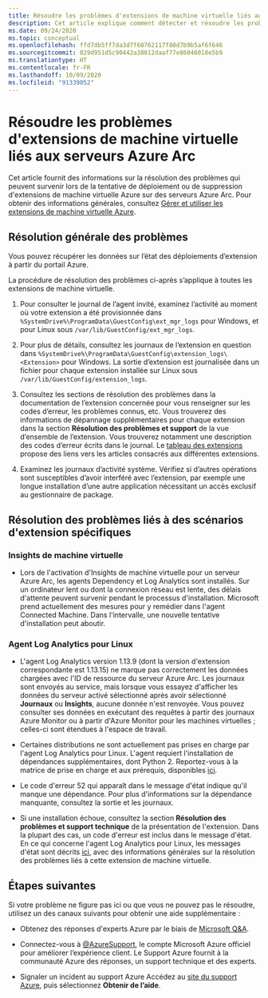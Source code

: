 ```yaml
---
title: Résoudre les problèmes d'extensions de machine virtuelle liés aux serveurs Azure Arc
description: Cet article explique comment détecter et résoudre les problèmes d'extensions de machine virtuelle Azure qui surviennent avec les serveurs Azure Arc.
ms.date: 09/24/2020
ms.topic: conceptual
ms.openlocfilehash: ffd7db5ff7da3d7f60762117f80d7b9b5af6f646
ms.sourcegitcommit: 829d951d5c90442a38012daaf77e86046018e5b9
ms.translationtype: HT
ms.contentlocale: fr-FR
ms.lasthandoff: 10/09/2020
ms.locfileid: "91339052"
---
```

# <a name="troubleshoot-arc-enabled-servers-vm-extension-issues"></a>Résoudre les problèmes d'extensions de machine virtuelle liés aux serveurs Azure Arc

Cet article fournit des informations sur la résolution des problèmes qui peuvent survenir lors de la tentative de déploiement ou de suppression d'extensions de machine virtuelle Azure sur des serveurs Azure Arc. Pour obtenir des informations générales, consultez [Gérer et utiliser les extensions de machine virtuelle Azure](./manage-vm-extensions.md).

## <a name="general-troubleshooting"></a>Résolution générale des problèmes

Vous pouvez récupérer les données sur l’état des déploiements d’extension à partir du portail Azure.

La procédure de résolution des problèmes ci-après s’applique à toutes les extensions de machine virtuelle.

1. Pour consulter le journal de l’agent invité, examinez l’activité au moment où votre extension a été provisionnée dans `%SystemDrive%\ProgramData\GuestConfig\ext_mgr_logs` pour Windows, et pour Linux sous `/var/lib/GuestConfig/ext_mgr_logs`.

2. Pour plus de détails, consultez les journaux de l’extension en question dans `%SystemDrive%\ProgramData\GuestConfig\extension_logs\<Extension>` pour Windows. La sortie d’extension est journalisée dans un fichier pour chaque extension installée sur Linux sous `/var/lib/GuestConfig/extension_logs`.

3. Consultez les sections de résolution des problèmes dans la documentation de l’extension concernée pour vous renseigner sur les codes d’erreur, les problèmes connus, etc. Vous trouverez des informations de dépannage supplémentaires pour chaque extension dans la section **Résolution des problèmes et support** de la vue d’ensemble de l’extension. Vous trouverez notamment une description des codes d’erreur écrits dans le journal. Le [tableau des extensions](manage-vm-extensions.md#extensions) propose des liens vers les articles consacrés aux différentes extensions.

4. Examinez les journaux d’activité système. Vérifiez si d’autres opérations sont susceptibles d’avoir interféré avec l’extension, par exemple une longue installation d’une autre application nécessitant un accès exclusif au gestionnaire de package.

## <a name="troubleshooting-specific-extension-scenarios"></a>Résolution des problèmes liés à des scénarios d'extension spécifiques

### <a name="vm-insights"></a>Insights de machine virtuelle

- Lors de l'activation d'Insights de machine virtuelle pour un serveur Azure Arc, les agents Dependency et Log Analytics sont installés. Sur un ordinateur lent ou dont la connexion réseau est lente, des délais d'attente peuvent survenir pendant le processus d'installation. Microsoft prend actuellement des mesures pour y remédier dans l'agent Connected Machine. Dans l'intervalle, une nouvelle tentative d'installation peut aboutir.

### <a name="log-analytics-agent-for-linux"></a>Agent Log Analytics pour Linux

- L'agent Log Analytics version 1.13.9 (dont la version d'extension correspondante est 1.13.15) ne marque pas correctement les données chargées avec l'ID de ressource du serveur Azure Arc. Les journaux sont envoyés au service, mais lorsque vous essayez d'afficher les données du serveur activé sélectionné après avoir sélectionné **Journaux** ou **Insights**, aucune donnée n'est renvoyée. Vous pouvez consulter ses données en exécutant des requêtes à partir des journaux Azure Monitor ou à partir d'Azure Monitor pour les machines virtuelles ; celles-ci sont étendues à l'espace de travail.

- Certaines distributions ne sont actuellement pas prises en charge par l'agent Log Analytics pour Linux. L'agent requiert l'installation de dépendances supplémentaires, dont Python 2. Reportez-vous à la matrice de prise en charge et aux prérequis, disponibles [ici](../../azure-monitor/platform/agents-overview.md#supported-operating-systems).

- Le code d'erreur 52 qui apparaît dans le message d'état indique qu'il manque une dépendance. Pour plus d'informations sur la dépendance manquante, consultez la sortie et les journaux.

- Si une installation échoue, consultez la section **Résolution des problèmes et support technique** de la présentation de l'extension. Dans la plupart des cas, un code d'erreur est inclus dans le message d'état. En ce qui concerne l'agent Log Analytics pour Linux, les messages d'état sont décrits [ici](../../virtual-machines/extensions/oms-linux.md#troubleshoot-and-support), avec des informations générales sur la résolution des problèmes liés à cette extension de machine virtuelle.

## <a name="next-steps"></a>Étapes suivantes

Si votre problème ne figure pas ici ou que vous ne pouvez pas le résoudre, utilisez un des canaux suivants pour obtenir une aide supplémentaire :

- Obtenez des réponses d'experts Azure par le biais de [Microsoft Q&A](/answers/topics/azure-arc.html).

- Connectez-vous à [@AzureSupport](https://twitter.com/azuresupport), le compte Microsoft Azure officiel pour améliorer l’expérience client. Le Support Azure fournit à la communauté Azure des réponses, un support technique et des experts.

- Signaler un incident au support Azure Accédez au [site du support Azure](https://azure.microsoft.com/support/options/), puis sélectionnez **Obtenir de l’aide**.

